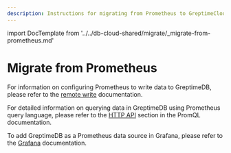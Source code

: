 ```yaml
---
description: Instructions for migrating from Prometheus to GreptimeCloud, including configuring remote write, querying with PromQL, and integrating with Grafana.
---
```


import DocTemplate from '../../db-cloud-shared/migrate/_migrate-from-prometheus.md' 

# Migrate from Prometheus

<DocTemplate>

<div id="remote-write">

For information on configuring Prometheus to write data to GreptimeDB, please refer to the [remote write](/greptimecloud/integrations/prometheus.md#prometheus-remote-write) documentation.

</div>

<div id="promql">

For detailed information on querying data in GreptimeDB using Prometheus query language, please refer to the [HTTP API](/greptimecloud/integrations/prometheus.md#prometheus-http-api-and-promql) section in the PromQL documentation.

</div>

<div id="grafana">

To add GreptimeDB as a Prometheus data source in Grafana, please refer to the [Grafana](/greptimecloud/integrations/grafana.md#prometheus-data-source) documentation.

</div>

</DocTemplate>

